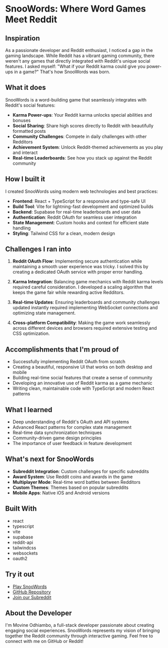 # SnooWords: Where Word Games Meet Reddit

## Inspiration
As a passionate developer and Reddit enthusiast, I noticed a gap in the gaming landscape. While Reddit has a vibrant gaming community, there weren't any games that directly integrated with Reddit's unique social features. I asked myself: "What if your Reddit karma could give you power-ups in a game?" That's how SnooWords was born.

## What it does
SnooWords is a word-building game that seamlessly integrates with Reddit's social features:
- **Karma Power-ups**: Your Reddit karma unlocks special abilities and bonuses
- **Social Sharing**: Share high scores directly to Reddit with beautifully formatted posts
- **Community Challenges**: Compete in daily challenges with other Redditors
- **Achievement System**: Unlock Reddit-themed achievements as you play and interact
- **Real-time Leaderboards**: See how you stack up against the Reddit community

## How I built it
I created SnooWords using modern web technologies and best practices:
- **Frontend**: React + TypeScript for a responsive and type-safe UI
- **Build Tool**: Vite for lightning-fast development and optimized builds
- **Backend**: Supabase for real-time leaderboards and user data
- **Authentication**: Reddit OAuth for seamless user integration
- **State Management**: Custom hooks and context for efficient state handling
- **Styling**: Tailwind CSS for a clean, modern design

## Challenges I ran into
1. **Reddit OAuth Flow**: Implementing secure authentication while maintaining a smooth user experience was tricky. I solved this by creating a dedicated OAuth service with proper error handling.

2. **Karma Integration**: Balancing game mechanics with Reddit karma levels required careful consideration. I developed a scaling algorithm that keeps the game fair while rewarding active Redditors.

3. **Real-time Updates**: Ensuring leaderboards and community challenges updated instantly required implementing WebSocket connections and optimizing state management.

4. **Cross-platform Compatibility**: Making the game work seamlessly across different devices and browsers required extensive testing and CSS optimization.

## Accomplishments that I'm proud of
- Successfully implementing Reddit OAuth from scratch
- Creating a beautiful, responsive UI that works on both desktop and mobile
- Building real-time social features that create a sense of community
- Developing an innovative use of Reddit karma as a game mechanic
- Writing clean, maintainable code with TypeScript and modern React patterns

## What I learned
- Deep understanding of Reddit's OAuth and API systems
- Advanced React patterns for complex state management
- Real-time data synchronization techniques
- Community-driven game design principles
- The importance of user feedback in feature development

## What's next for SnooWords
- **Subreddit Integration**: Custom challenges for specific subreddits
- **Award System**: Use Reddit coins and awards in the game
- **Multiplayer Mode**: Real-time word battles between Redditors
- **Custom Themes**: Themes based on popular subreddits
- **Mobile Apps**: Native iOS and Android versions

## Built With
- react
- typescript
- vite
- supabase
- reddit-api
- tailwindcss
- websockets
- oauth2

## Try it out
- [Play SnooWords](https://snoowords.com)
- [GitHub Repository](https://github.com/MovineOdhiambo/snoowords)
- [Join our Subreddit](https://reddit.com/r/SnooWords)

## About the Developer
I'm Movine Odhiambo, a full-stack developer passionate about creating engaging social experiences. SnooWords represents my vision of bringing together the Reddit community through interactive gaming. Feel free to connect with me on GitHub or Reddit!
